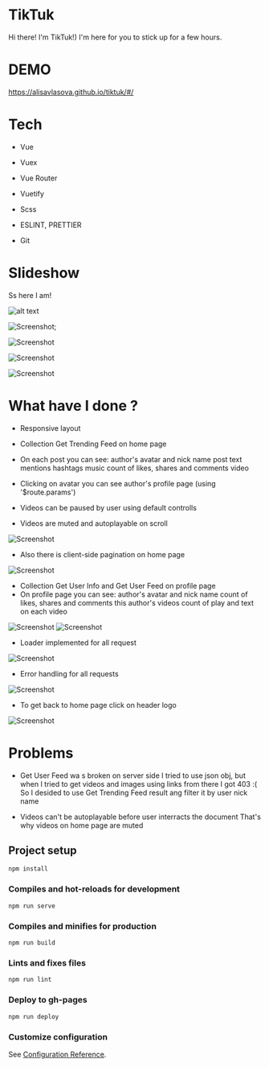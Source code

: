 # TikTuk

Hi there! I'm TikTuk!) I'm here for you to stick up for a few hours.

# DEMO

https://alisavlasova.github.io/tiktuk/#/

# Tech

- Vue
- Vuex
- Vue Router
- Vuetify
- Scss

- ESLINT, PRETTIER
- Git

# Slideshow

Ss here I am!

![alt text](ihttps://github.com/AlisaVlasova/tiktuk/public/img/screen.png)

![Screenshot](img/screen.png);

![Screenshot](img/screen-mob.png)

![Screenshot](img/profile.png)

![Screenshot](img/profile-mob.png)

# What have I done ?

- Responsive layout

- Collection Get Trending Feed on home page
- On each post you can see: 
    author's avatar and nick name
    post text
    mentions
    hashtags
    music
    count of likes, shares and comments
    video
- Clicking on avatar you can see author's profile page (using '$route.params')
- Videos can be paused by user using default controlls
- Videos are muted and autoplayable on scroll

![Screenshot](img/post.png)

- Also there is client-side pagination on home page

![Screenshot](img/pagination.png)

- Collection Get User Info and Get User Feed on profile page
- On profile page you can see: 
    author's avatar and nick name
    count of likes, shares and comments
    this author's videos
    count of play and text on each video

![Screenshot](img/profile-info.png)
![Screenshot](img/profile-post.png)

- Loader implemented for all request

![Screenshot](img/loader.png)

- Error handling for all requests

![Screenshot](img/loader.png)

- To get back to home page click on header logo

![Screenshot](img/header.png)

# Problems

- Get User Feed wa s broken on server side
    I tried to use json obj, but when I tried to get videos and images using links from there I got 403 :(
    So I desided to use Get Trending Feed result ang filter it by user nick name

- Videos can't be autoplayable before user interracts the document
    That's why videos on home page are muted


## Project setup
```
npm install
```

### Compiles and hot-reloads for development
```
npm run serve
```

### Compiles and minifies for production
```
npm run build
```

### Lints and fixes files
```
npm run lint
```

### Deploy to gh-pages
```
npm run deploy
```

### Customize configuration
See [Configuration Reference](https://cli.vuejs.org/config/).

